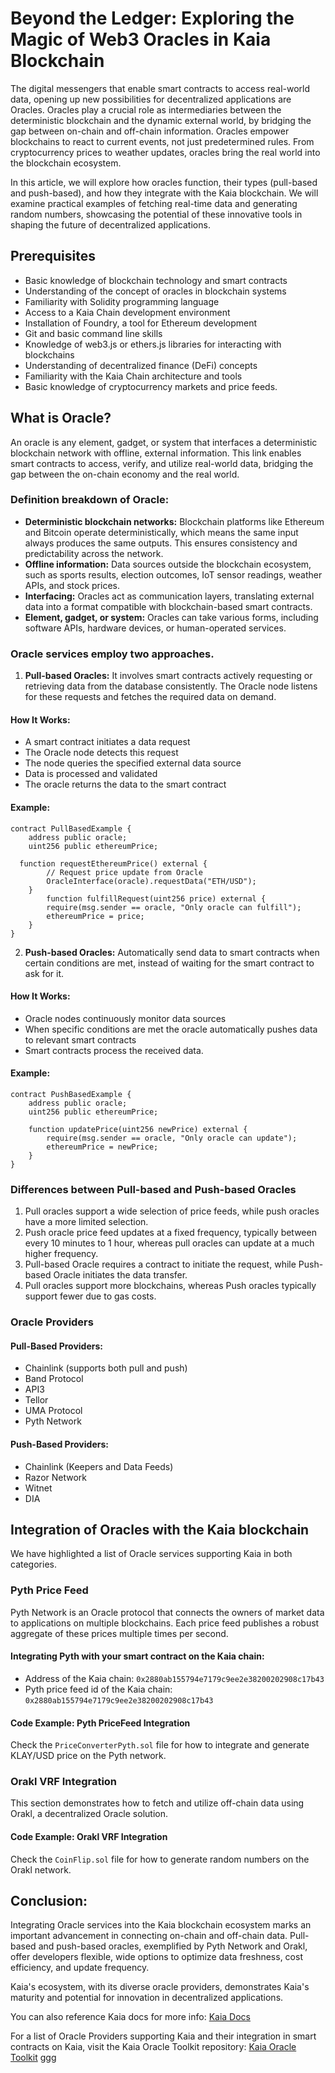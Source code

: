 
# Beyond the Ledger: Exploring the Magic of Web3 Oracles in Kaia Blockchain

The digital messengers that enable smart contracts to access real-world data, opening up new possibilities for decentralized applications are Oracles. Oracles play a crucial role as intermediaries between the deterministic blockchain and the dynamic external world, by bridging the gap between on-chain and off-chain information. Oracles empower blockchains to react to current events, not just predetermined rules. From cryptocurrency prices to weather updates, oracles bring the real world into the blockchain ecosystem.

In this article, we will explore how oracles function, their types (pull-based and push-based), and how they integrate with the Kaia blockchain. We will examine practical examples of fetching real-time data and generating random numbers, showcasing the potential of these innovative tools in shaping the future of decentralized applications.

## Prerequisites

- Basic knowledge of blockchain technology and smart contracts
- Understanding of the concept of oracles in blockchain systems
- Familiarity with Solidity programming language
- Access to a Kaia Chain development environment
- Installation of Foundry, a tool for Ethereum development
- Git and basic command line skills
- Knowledge of web3.js or ethers.js libraries for interacting with blockchains
- Understanding of decentralized finance (DeFi) concepts
- Familiarity with the Kaia Chain architecture and tools
- Basic knowledge of cryptocurrency markets and price feeds.

## What is Oracle?

An oracle is any element, gadget, or system that interfaces a deterministic blockchain network with offline, external information. This link enables smart contracts to access, verify, and utilize real-world data, bridging the gap between the on-chain economy and the real world.

### Definition breakdown of Oracle:
- **Deterministic blockchain networks:** Blockchain platforms like Ethereum and Bitcoin operate deterministically, which means the same input always produces the same outputs. This ensures consistency and predictability across the network.
- **Offline information:** Data sources outside the blockchain ecosystem, such as sports results, election outcomes, IoT sensor readings, weather APIs, and stock prices.
- **Interfacing:** Oracles act as communication layers, translating external data into a format compatible with blockchain-based smart contracts.
- **Element, gadget, or system:** Oracles can take various forms, including software APIs, hardware devices, or human-operated services.

### Oracle services employ two approaches.

1. **Pull-based Oracles:** It involves smart contracts actively requesting or retrieving data from the database consistently. The Oracle node listens for these requests and fetches the required data on demand.

#### How It Works:
- A smart contract initiates a data request
- The Oracle node detects this request
- The node queries the specified external data source
- Data is processed and validated
- The oracle returns the data to the smart contract

#### Example:

```solidity
contract PullBasedExample {
    address public oracle;
    uint256 public ethereumPrice;    
  
  function requestEthereumPrice() external {
        // Request price update from Oracle
        OracleInterface(oracle).requestData("ETH/USD");
    }
        function fulfillRequest(uint256 price) external {
        require(msg.sender == oracle, "Only oracle can fulfill");
        ethereumPrice = price;
    }
}
```

2. **Push-based Oracles:** Automatically send data to smart contracts when certain conditions are met, instead of waiting for the smart contract to ask for it.

#### How It Works:
- Oracle nodes continuously monitor data sources
- When specific conditions are met the oracle automatically pushes data to relevant smart contracts
- Smart contracts process the received data.

#### Example:

```solidity
contract PushBasedExample {
    address public oracle;
    uint256 public ethereumPrice;
    
    function updatePrice(uint256 newPrice) external {
        require(msg.sender == oracle, "Only oracle can update");
        ethereumPrice = newPrice;
    }
}
```

### Differences between Pull-based and Push-based Oracles
1. Pull oracles support a wide selection of price feeds, while push oracles have a more limited selection.
2. Push oracle price feed updates at a fixed frequency, typically between every 10 minutes to 1 hour, whereas pull oracles can update at a much higher frequency.
3. Pull-based Oracle requires a contract to initiate the request, while Push-based Oracle initiates the data transfer.
4. Pull oracles support more blockchains, whereas Push oracles typically support fewer due to gas costs.

### Oracle Providers
#### Pull-Based Providers:
- Chainlink (supports both pull and push)
- Band Protocol
- API3
- Tellor
- UMA Protocol
- Pyth Network

#### Push-Based Providers:
- Chainlink (Keepers and Data Feeds)
- Razor Network
- Witnet
- DIA

## Integration of Oracles with the Kaia blockchain

We have highlighted a list of Oracle services supporting Kaia in both categories.

### Pyth Price Feed

Pyth Network is an Oracle protocol that connects the owners of market data to applications on multiple blockchains. Each price feed publishes a robust aggregate of these prices multiple times per second.

#### Integrating Pyth with your smart contract on the Kaia chain:

- Address of the Kaia chain: `0x2880ab155794e7179c9ee2e38200202908c17b43`
- Pyth price feed id of the Kaia chain: `0x2880ab155794e7179c9ee2e38200202908c17b43`

#### Code Example: Pyth PriceFeed Integration

Check the `PriceConverterPyth.sol` file for how to integrate and generate KLAY/USD price on the Pyth network.

### Orakl VRF Integration

This section demonstrates how to fetch and utilize off-chain data using Orakl, a decentralized Oracle solution.

#### Code Example: Orakl VRF Integration

Check the `CoinFlip.sol` file for how to generate random numbers on the Orakl network. 

## Conclusion:

Integrating Oracle services into the Kaia blockchain ecosystem marks an important advancement in connecting on-chain and off-chain data. Pull-based and push-based oracles, exemplified by Pyth Network and Orakl, offer developers flexible, wide options to optimize data freshness, cost efficiency, and update frequency.

Kaia's ecosystem, with its diverse oracle providers, demonstrates Kaia's maturity and potential for innovation in decentralized applications.

You can also reference Kaia docs for more info: [Kaia Docs](https://docs.kaia.io/build/tools/oracles/)

For a list of Oracle Providers supporting Kaia and their integration in smart contracts on Kaia, visit the Kaia Oracle Toolkit repository: [Kaia Oracle Toolkit](https://github.com/PaulElisha/Kaia-Oracle-Toolkit)
ggg